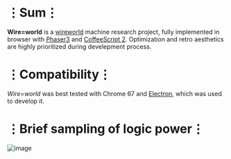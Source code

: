 # ⋮Sum⋮
__Wire=world__ is a [wireworld](https://en.wikipedia.org/wiki/Wireworld) machine research project, fully implemented in browser with [Phaser3](https://phaser.io/phaser3) and [CoffeeScript 2](https://coffeescript.org/v2/).
Optimization and retro aesthetics are highly prioritized during develepment process.

# ⋮Compatibility⋮
_Wire=world_ was best tested with Chrome 67 and [Electron](https://electronjs.org/), which was used to develop it.

# ⋮Brief sampling of logic power⋮
![image](https://user-images.githubusercontent.com/8768470/41505391-3504b3e6-7211-11e8-9c86-e5fb837a146a.png)
